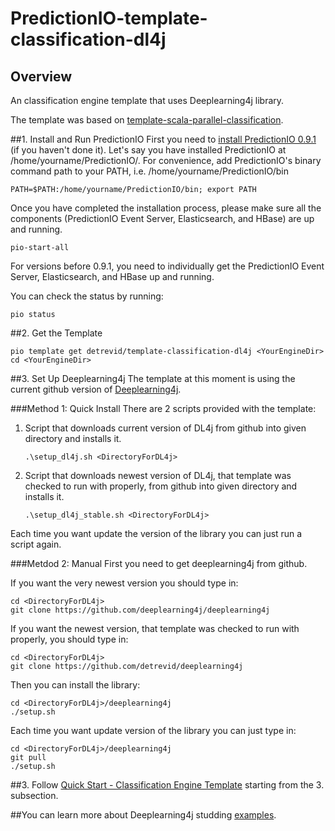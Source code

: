 # PredictionIO-template-classification-dl4j
## Overview
An classification engine template that uses Deeplearning4j library.

The template was based on [template-scala-parallel-classification](http://templates.prediction.io/PredictionIO/template-scala-parallel-classification).

##1. Install and Run PredictionIO
First you need to [install PredictionIO 0.9.1](http://docs.prediction.io/install/) (if you haven't done it).
Let's say you have installed PredictionIO at /home/yourname/PredictionIO/. For convenience, add PredictionIO's binary command path to your PATH, i.e. /home/yourname/PredictionIO/bin

```
PATH=$PATH:/home/yourname/PredictionIO/bin; export PATH
```

Once you have completed the installation process, please make sure all the components (PredictionIO Event Server, Elasticsearch, and HBase) are up and running.

```
pio-start-all
```
For versions before 0.9.1, you need to individually get the PredictionIO Event Server, Elasticsearch, and HBase up and running.

You can check the status by running:

```
pio status
```

##2. Get the Template

```
pio template get detrevid/template-classification-dl4j <YourEngineDir>
cd <YourEngineDir>
```

##3. Set Up Deeplearning4j
The template at this moment is using the current github version of [Deeplearning4j](https://github.com/deeplearning4j/deeplearning4j).

###Method 1: Quick Install
There are 2 scripts provided with the template:

1. Script that downloads current version of DL4j from github into given directory and installs it.

     ```
     .\setup_dl4j.sh <DirectoryForDL4j>
     ```

2. Script that downloads newest version of DL4j, that template was checked to run with properly, from github into given directory and installs it.

     ```
     .\setup_dl4j_stable.sh <DirectoryForDL4j>
     ```

Each time you want update the version of the library you can just run a script again.

###Metdod 2: Manual
First you need to get deeplearning4j from github.

If you want the very newest version you should type in:
```
cd <DirectoryForDL4j>
git clone https://github.com/deeplearning4j/deeplearning4j
```

If you want the newest version, that template was checked to run with properly, you should type in:
```
cd <DirectoryForDL4j>
git clone https://github.com/detrevid/deeplearning4j
```

Then you can install the library:
```
cd <DirectoryForDL4j>/deeplearning4j
./setup.sh
```

Each time you want update version of the library you can just type in:
```
cd <DirectoryForDL4j>/deeplearning4j
git pull
./setup.sh
```

##3. Follow [Quick Start - Classification Engine Template](http://docs.prediction.io/templates/classification/quickstart/) starting from the 3. subsection.

##You can learn more about Deeplearning4j studding [examples](https://github.com/deeplearning4j/dl4j-0.0.3.3-examples).
